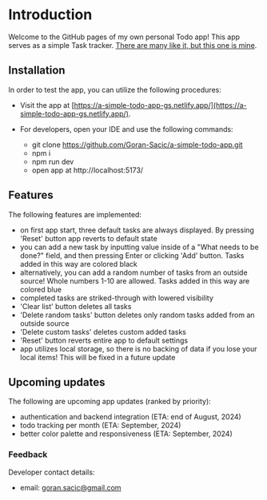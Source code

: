 # Introduction

Welcome to the GitHub pages of my own personal Todo app! This app serves as a simple Task tracker. [There are many like it, but this one is mine](https://en.wikipedia.org/wiki/Rifleman%27s_Creed).

## Installation

In order to test the app, you can utilize the following procedures:

- Visit the app at [https://a-simple-todo-app-gs.netlify.app/](https://a-simple-todo-app-gs.netlify.app/).

- For developers, open your IDE and use the following commands:
  - git clone https://github.com/Goran-Sacic/a-simple-todo-app.git
  - npm i
  - npm run dev
  - open app at http://localhost:5173/

## Features

The following features are implemented:

- on first app start, three default tasks are always displayed. By pressing 'Reset' button app reverts to default state
- you can add a new task by inputting value inside of a "What needs to be done?" field, and then pressing Enter or clicking 'Add' button. Tasks added in this way are colored black
- alternatively, you can add a random number of tasks from an outside source! Whole numbers 1-10 are allowed. Tasks added in this way are colored blue
- completed tasks are striked-through with lowered visibility
- 'Clear list' button deletes all tasks
- 'Delete random tasks' button deletes only random tasks added from an outside source
- 'Delete custom tasks' deletes custom added tasks
- 'Reset' button reverts entire app to default settings
- app utilizes local storage, so there is no backing of data if you lose your local items! This will be fixed in a future update

## Upcoming updates

The following are upcoming app updates (ranked by priority):

- authentication and backend integration (ETA: end of August, 2024)
- todo tracking per month (ETA: September, 2024)
- better color palette and responsiveness (ETA: September, 2024)

### Feedback

Developer contact details:

- email: goran.sacic@gmail.com
